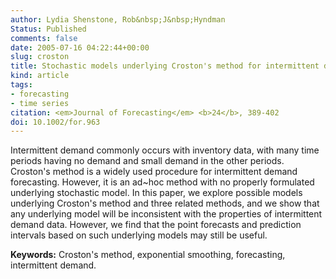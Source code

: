 ```yaml
---
author: Lydia Shenstone, Rob&nbsp;J&nbsp;Hyndman
Status: Published
comments: false
date: 2005-07-16 04:22:44+00:00
slug: croston
title: Stochastic models underlying Croston's method for intermittent demand forecasting
kind: article
tags:
- forecasting
- time series
citation: <em>Journal of Forecasting</em> <b>24</b>, 389-402
doi: 10.1002/for.963
---
```


Intermittent demand commonly occurs with inventory data, with many time periods having no demand and small demand in the other periods. Croston's method is a widely used procedure for intermittent demand forecasting. However, it is an ad~hoc method with no properly formulated underlying stochastic model. In this paper, we explore possible models underlying Croston's method and three related methods, and we show that any underlying model will be inconsistent with the properties of intermittent demand data. However, we find that the point forecasts and prediction intervals based on such underlying models may still be useful.

**Keywords:** Croston's method, exponential smoothing, forecasting, intermittent demand.

